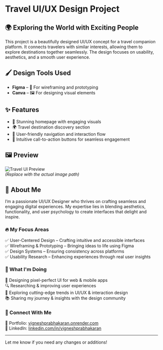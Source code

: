 # Travel UI/UX Design Project

## 🌍 Exploring the World with Exciting People

This project is a beautifully designed UI/UX concept for a travel companion platform. It connects travelers with similar interests, allowing them to explore destinations together seamlessly. The design focuses on usability, aesthetics, and a smooth user experience.

## 🖌️ Design Tools Used
- **Figma** – 🎨 For wireframing and prototyping
- **Canva** – 🖼️ For designing visual elements

## ✨ Features
- 🌟 Stunning homepage with engaging visuals
- 🌍 Travel destination discovery section
- 🧭 User-friendly navigation and interaction flow
- 🎯 Intuitive call-to-action buttons for seamless engagement

## 🖼️ Preview
![Travel UI Preview](./mnt/data/6.jpg)  
*(Replace with the actual image path)*

## 🎨 About Me
I’m a passionate UI/UX Designer who thrives on crafting seamless and engaging digital experiences. My expertise lies in blending aesthetics, functionality, and user psychology to create interfaces that delight and inspire.

### 🔥 My Focus Areas
✅ User-Centered Design – Crafting intuitive and accessible interfaces  
✅ Wireframing & Prototyping – Bringing ideas to life using Figma  
✅ Design Systems – Ensuring consistency across platforms  
✅ Usability Research – Enhancing experiences through real user insights  

### 🚀 What I'm Doing
🌟 Designing pixel-perfect UI for web & mobile apps  
🔍 Researching & improving user experiences  
📌 Exploring cutting-edge trends in UI/UX & interaction design  
📚 Sharing my journey & insights with the design community  

### 🔗 Connect With Me
📌 Portfolio: [vigneshprabhakaran.onrender.com](https://vigneshprabhakaran.onrender.com/)  
📌 LinkedIn: [linkedin.com/in/vigneshprabhakaran](https://www.linkedin.com/in/vigneshprabhakaran/)  

---

Let me know if you need any changes or additions!

